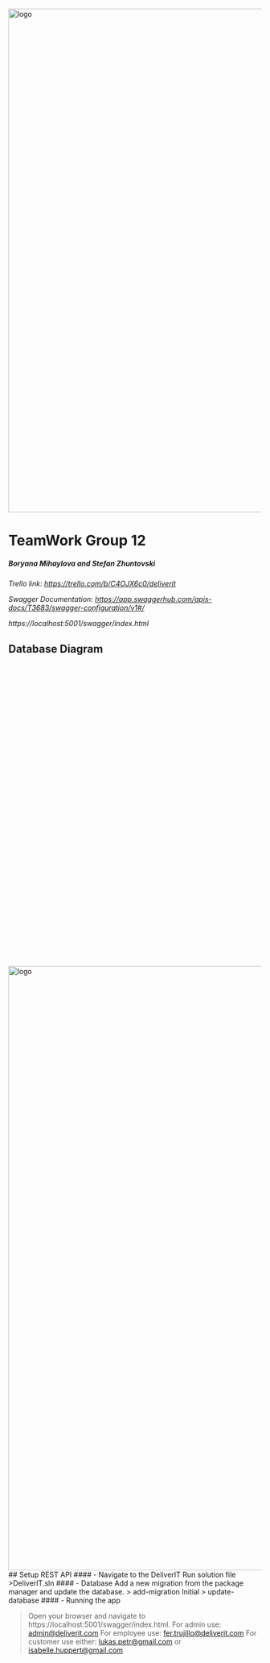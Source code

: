 <img src="https://i.ibb.co/10Vzczb/team12logofinal.png)" alt="logo" width="1000px" style="margin-top: 20px;"/>

# TeamWork Group 12
##### Boryana Mihaylova and Stefan Zhuntovski
_Trello link: https://trello.com/b/C4OJX6c0/deliverit_

_Swagger Documentation:  https://app.swaggerhub.com/apis-docs/T3683/swagger-configuration/v1#/_

_https://localhost:5001/swagger/index.html_

## Database Diagram

 <img src="https://i.ibb.co/5jKBF9R/Database-Diagram.png)" alt="logo" width="1200px" style="margin-top: 600px;"/>
## Setup REST API
#### - Navigate to the DeliverIT
Run solution file
>DeliverIT.sln
#### - Database
Add a new migration from the package manager and update the database.
> add-migration Initial
> update-database
#### - Running the app

> Open your browser and navigate to https://localhost:5001/swagger/index.html.
> For admin use: admin@deliverit.com
> For employee use: fer.trujillo@deliverit.com
> For customer use either: lukas.petr@gmail.com or isabelle.huppert@gmail.com
